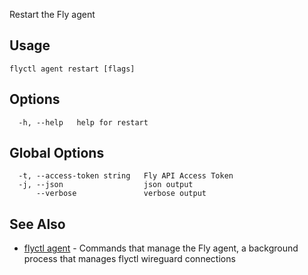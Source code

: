 Restart the Fly agent


## Usage
~~~
flyctl agent restart [flags]
~~~

## Options

~~~
  -h, --help   help for restart
~~~

## Global Options

~~~
  -t, --access-token string   Fly API Access Token
  -j, --json                  json output
      --verbose               verbose output
~~~

## See Also

* [flyctl agent](/docs/flyctl/agent/)	 - Commands that manage the Fly agent, a background process that manages flyctl wireguard connections

